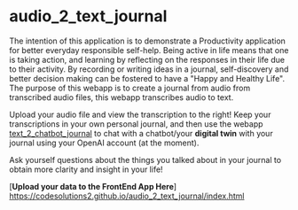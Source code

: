 # audio_2_text_journal

The intention of this application is to demonstrate a Productivity application for better everyday responsible self-help. Being active in life means that one is taking action, and learning by reflecting on the responses in their life due to their activity. By recording or writing ideas in a journal, self-discovery and better decision making can be fostered to have a "Happy and Healthy Life". The purpose of this webapp is to create a journal from audio from transcribed audio files, this webapp transcribes audio to text.

Upload your audio file and view the transcription to the right! Keep your transcriptions in your own personal journal, and then use the webapp [text_2_chatbot_journal](https://github.com/CodeSolutions2/text_2_chatbot_journal) to chat with a chatbot/your **digital twin** with your journal using your OpenAI account (at the moment). 

Ask yourself questions about the things you talked about in your journal to obtain more clarity and insight in your life! 

[**Upload your data to the FrontEnd App Here**] https://codesolutions2.github.io/audio_2_text_journal/index.html
